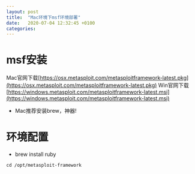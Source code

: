 ```yaml
---
layout: post
title:  "Mac环境下msf环境部署"
date:   2020-07-04 12:32:45 +0100
categories:
---
```


# msf安装
Mac官网下载[https://osx.metasploit.com/metasploitframework-latest.pkg](https://osx.metasploit.com/metasploitframework-latest.pkg) 
Win官网下载[https://windows.metasploit.com/metasploitframework-latest.msi](https://windows.metasploit.com/metasploitframework-latest.msi)  

- Mac推荐安装brew，神器!  
# 环境配置  
- brew install ruby  
```
cd /opt/metasploit-framework
```


